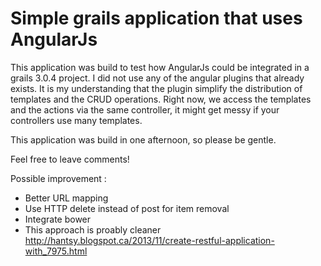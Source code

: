 # Simple grails application that uses AngularJs

This application was build to test how AngularJs could be integrated in a grails 3.0.4 project. I did not use any of the angular plugins that already exists. It is my understanding that the plugin simplify the distribution of templates and the CRUD operations. Right now, we access the templates and the actions via the same controller, it might get messy if your controllers use many templates.

This application was build in one afternoon, so please be gentle.

Feel free to leave comments!

Possible improvement : 
- Better URL mapping
- Use HTTP delete instead of post for item removal
- Integrate bower
- This approach is proably cleaner http://hantsy.blogspot.ca/2013/11/create-restful-application-with_7975.html